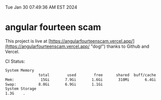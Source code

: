 Tue Jan 30 07:49:36 AM EST 2024

# angular fourteen scam


This project is live at [https://angularfourteenscam.vercel.app/](https://angularfourteenscam.vercel.app/ "dog!") thanks to Github and Vercel.

CI Status: 

```bash
System Memory
               total        used        free      shared  buff/cache   available
Mem:            15Gi       7.9Gi       1.6Gi       310Mi       6.4Gi       7.3Gi
Swap:          8.0Gi       6.9Gi       1.1Gi
System Storage
1.3G	.
